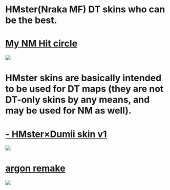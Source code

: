 # HMster(Nraka MF) DT skins who can be the best.

# [My NM Hit circle](https://drive.google.com/drive/folders/1yYwWKE0C0hML2i2YXf25YlzA_Jm6QQEK?usp=sharing)
![](https://i.imgur.com/wPA0JGM.png)
# HMster skins are basically intended to be used for DT maps (they are not DT-only skins by any means, and may be used for NM as well).

# [- HMster×Dumii skin v1](https://drive.google.com/file/d/1xmVu-JH7nzFPQgKrPrhE60_8qcHJgAXK/view?usp=sharing)
![](https://i.imgur.com/kYTfFMY.jpeg)

# [argon remake](https://drive.google.com/file/d/1zvzuAiTjEry3bfcaEDcMIxTwCC23WZIz/view?usp=sharing)
![](https://i.imgur.com/jHFUZsG.jpeg)
